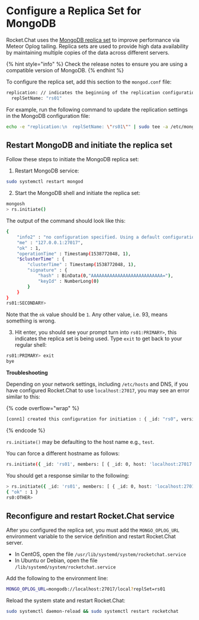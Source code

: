 # Configure a Replica Set for MongoDB

Rocket.Chat uses the [MongoDB replica set](http://docs.mongodb.org/manual/replication/) to improve performance via Meteor Oplog tailing. Replica sets are used to provide high data availability by maintaining multiple copies of the data across different servers.

{% hint style="info" %}
Check the release notes to ensure you are using a compatible version of MongoDB.
{% endhint %}

To configure the replica set, add this section to the `mongod.conf` file:

```bash
replication: // indicates the beginning of the replication configuration section
  replSetName: "rs01"
```

For example, run the following command to update the replication settings in the MongoDB configuration file:

```bash
echo -e "replication:\n  replSetName: \"rs01\"" | sudo tee -a /etc/mongod.conf
```

## Restart MongoDB and initiate the replica set

Follow these steps to initiate the MongoDB replica set:

1. Restart MongoDB service:

```bash
sudo systemctl restart mongod
```

2. Start the MongoDB shell and initiate the replica set:

```bash
mongosh
> rs.initiate()
```

The output of the command should look like this:

```bash
{
    "info2" : "no configuration specified. Using a default configuration for the set",
    "me" : "127.0.0.1:27017",
    "ok" : 1,
    "operationTime" : Timestamp(1538772048, 1),
    "$clusterTime" : {
        "clusterTime" : Timestamp(1538772048, 1),
        "signature" : {
            "hash" : BinData(0,"AAAAAAAAAAAAAAAAAAAAAAAAAAA="),
            "keyId" : NumberLong(0)
        }
    }
}
rs01:SECONDARY>
```

Note that the `ok` value should be `1`. Any other value, i.e. 93, means something is wrong.

3. Hit enter, you should see your prompt turn into `rs01:PRIMARY>`, this indicates the replica set is being used. Type `exit` to get back to your regular shell:

```bash
rs01:PRIMARY> exit
bye
```

**Troubleshooting**

Depending on your network settings, including `/etc/hosts` and DNS, if you have configured Rocket.Chat to use `localhost:27017`, you may see an error similar to this:

{% code overflow="wrap" %}
```bash
[conn1] created this configuration for initiation : { _id: "rs0", version: 1, members: [ { _id: 0, host: "test:27017" } ] }
```
{% endcode %}

`rs.initiate()` may be defaulting to the host name e.g., `test`.

You can force a different hostname as follows:

```bash
rs.initiate({ _id: 'rs01', members: [ { _id: 0, host: 'localhost:27017' } ]})
```

You should get a response similar to the following:

```bash
> rs.initiate({ _id: 'rs01', members: [ { _id: 0, host: 'localhost:27017' } ]})
{ "ok" : 1 }
rs0:OTHER>
```

## Reconfigure and restart Rocket.Chat service

After you configured the replica set, you must add the `MONGO_OPLOG_URL` environment variable to the service definition and restart Rocket.Chat server.

* In CentOS, open the file `/usr/lib/systemd/system/rocketchat.service`
* In Ubuntu or Debian, open the file `/lib/systemd/system/rocketchat.service`

Add the following to the environment line:

```bash
MONGO_OPLOG_URL=mongodb://localhost:27017/local?replSet=rs01
```

Reload the system state and restart Rocket.Chat:

```bash
sudo systemctl daemon-reload && sudo systemctl restart rocketchat
```
